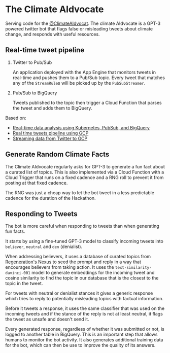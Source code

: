 # The Climate AIdvocate

Serving code for the [@ClimateAIdvocat]. The climate AIdvocate is a GPT-3 powered
twitter bot that flags false or misleading tweets about climate change, and
responds with useful resources.

## Real-time tweet pipeline

1. Twitter to Pub/Sub

    An application deployed with the App Engine that monitors tweets in real-time
    and pushes them to a Pub/Sub topic. Every tweet that matches any of the
    `StreamRule`s will be picked up by the `PubSubStreamer`.

2. Pub/Sub to BigQuery

    Tweets published to the topic then trigger a Cloud Function that parses the
    tweet and adds them to BigQuery.


Based on:
- [Real-time data analysis using Kubernetes, PubSub, and BigQuery]
- [Real time tweets pipeline using GCP]
- [Streaming data from Twitter to GCP]


[@ClimateAIdvocat]: https://twitter.com/ClimateAIdvocat

[Real-time data analysis using Kubernetes, PubSub, and BigQuery]:https://github.com/GoogleCloudPlatform/kubernetes-bigquery-python/blob/master/pubsub/README.md

[Real time tweets pipeline using GCP]: https://github.com/polleyg/gcp-tweets-streaming-pipeline

[Streaming data from Twitter to GCP]: https://medium.com/syntio/streaming-data-from-twitter-to-gcp-7b92c84211a7


## Generate Random Climate Facts

The Climate AIdvocate regularly asks for GPT-3 to generate a fun fact about a
curated list of topics. This is also implemented via a Cloud Function with a
Cloud Trigger that runs on a fixed cadence and a RNG roll to prevent it from
posting at that fixed cadence.

The RNG was just a cheap way to let the bot tweet in a less predictable cadence
for the duration of the Hackathon.

## Responding to Tweets

The bot is more careful when responding to tweets than when generating fun facts.

It starts by using a fine-tuned GPT-3 model to classify incoming tweets into
`believer`, `neutral` and `den` (denialist).

When addressing believers, it uses a database of curated topics from
[Regeneration's Nexus] to seed the prompt and reply in a way that encourages
believers from taking action. It uses the `text-similarity-davinci-001` model to
generate embeddings for the incoming tweet and cosine similarity to find the
topic in our database that is the closest to the topic in the tweet.

For tweets with neutral or denialist stances it gives a generic response which
tries to reply to potentially misleading topics with factual information.

Before it tweets a response, it uses the same classifier that was used on the
incoming tweets and if the stance of the reply is not at least neutral, it flags
the tweet as unsafe and doesn't send it.

Every generated response, regardless of whether it was submitted or not, is
logged to another table in BigQuery. This is an important step that allows
humans to monitor the bot activity. It also generates additional training data
for the bot, which can then be use to improve the quality of its answers.

[Regeneration's Nexus]: https://regeneration.org/nexus
